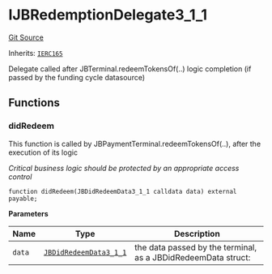 # IJBRedemptionDelegate3_1_1

[Git Source](https://github.com/jbx-protocol/juice-contracts-v3/blob/d45af6f3e4786ae53b9c9248af7f5f8ee832bece/contracts/interfaces/IJBRedemptionDelegate3_1_1.sol)

Inherits: [`IERC165`](https://docs.openzeppelin.com/contracts/4.x/api/utils#IERC165)

Delegate called after JBTerminal.redeemTokensOf(..) logic completion (if passed by the funding cycle datasource)

## Functions

### didRedeem

This function is called by JBPaymentTerminal.redeemTokensOf(..), after the execution of its logic

*Critical business logic should be protected by an appropriate access control*

```solidity
function didRedeem(JBDidRedeemData3_1_1 calldata data) external payable;
```

**Parameters**

|Name|Type|Description|
|----|----|-----------|
|`data`|[`JBDidRedeemData3_1_1`](/v4/deprecated/v3/api/data-structures/jbdidredeemdata3_1_1.md)|the data passed by the terminal, as a JBDidRedeemData struct:|

